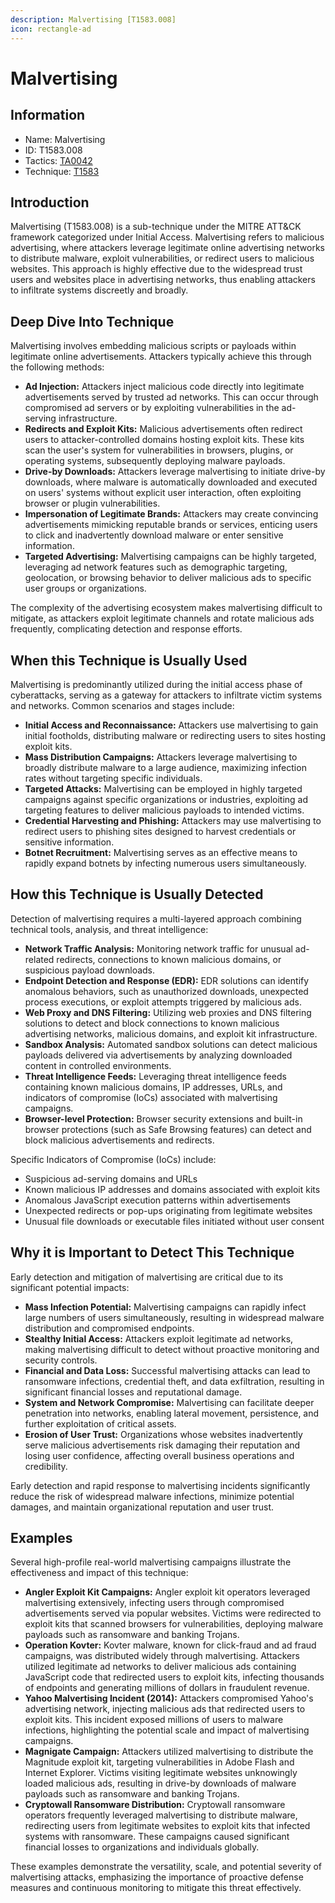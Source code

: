 ```yaml
---
description: Malvertising [T1583.008]
icon: rectangle-ad
---
```


# Malvertising

## Information

- Name: Malvertising
- ID: T1583.008
- Tactics: [TA0042](../TA0042/TA0042.md)
- Technique: [T1583](T1583.md)

## Introduction

Malvertising (T1583.008) is a sub-technique under the MITRE ATT\&CK framework categorized under Initial Access. Malvertising refers to malicious advertising, where attackers leverage legitimate online advertising networks to distribute malware, exploit vulnerabilities, or redirect users to malicious websites. This approach is highly effective due to the widespread trust users and websites place in advertising networks, thus enabling attackers to infiltrate systems discreetly and broadly.

## Deep Dive Into Technique

Malvertising involves embedding malicious scripts or payloads within legitimate online advertisements. Attackers typically achieve this through the following methods:

- **Ad Injection:** Attackers inject malicious code directly into legitimate advertisements served by trusted ad networks. This can occur through compromised ad servers or by exploiting vulnerabilities in the ad-serving infrastructure.
- **Redirects and Exploit Kits:** Malicious advertisements often redirect users to attacker-controlled domains hosting exploit kits. These kits scan the user's system for vulnerabilities in browsers, plugins, or operating systems, subsequently deploying malware payloads.
- **Drive-by Downloads:** Attackers leverage malvertising to initiate drive-by downloads, where malware is automatically downloaded and executed on users' systems without explicit user interaction, often exploiting browser or plugin vulnerabilities.
- **Impersonation of Legitimate Brands:** Attackers may create convincing advertisements mimicking reputable brands or services, enticing users to click and inadvertently download malware or enter sensitive information.
- **Targeted Advertising:** Malvertising campaigns can be highly targeted, leveraging ad network features such as demographic targeting, geolocation, or browsing behavior to deliver malicious ads to specific user groups or organizations.

The complexity of the advertising ecosystem makes malvertising difficult to mitigate, as attackers exploit legitimate channels and rotate malicious ads frequently, complicating detection and response efforts.

## When this Technique is Usually Used

Malvertising is predominantly utilized during the initial access phase of cyberattacks, serving as a gateway for attackers to infiltrate victim systems and networks. Common scenarios and stages include:

- **Initial Access and Reconnaissance:** Attackers use malvertising to gain initial footholds, distributing malware or redirecting users to sites hosting exploit kits.
- **Mass Distribution Campaigns:** Attackers leverage malvertising to broadly distribute malware to a large audience, maximizing infection rates without targeting specific individuals.
- **Targeted Attacks:** Malvertising can be employed in highly targeted campaigns against specific organizations or industries, exploiting ad targeting features to deliver malicious payloads to intended victims.
- **Credential Harvesting and Phishing:** Attackers may use malvertising to redirect users to phishing sites designed to harvest credentials or sensitive information.
- **Botnet Recruitment:** Malvertising serves as an effective means to rapidly expand botnets by infecting numerous users simultaneously.

## How this Technique is Usually Detected

Detection of malvertising requires a multi-layered approach combining technical tools, analysis, and threat intelligence:

- **Network Traffic Analysis:** Monitoring network traffic for unusual ad-related redirects, connections to known malicious domains, or suspicious payload downloads.
- **Endpoint Detection and Response (EDR):** EDR solutions can identify anomalous behaviors, such as unauthorized downloads, unexpected process executions, or exploit attempts triggered by malicious ads.
- **Web Proxy and DNS Filtering:** Utilizing web proxies and DNS filtering solutions to detect and block connections to known malicious advertising networks, malicious domains, and exploit kit infrastructure.
- **Sandbox Analysis:** Automated sandbox solutions can detect malicious payloads delivered via advertisements by analyzing downloaded content in controlled environments.
- **Threat Intelligence Feeds:** Leveraging threat intelligence feeds containing known malicious domains, IP addresses, URLs, and indicators of compromise (IoCs) associated with malvertising campaigns.
- **Browser-level Protection:** Browser security extensions and built-in browser protections (such as Safe Browsing features) can detect and block malicious advertisements and redirects.

Specific Indicators of Compromise (IoCs) include:

- Suspicious ad-serving domains and URLs
- Known malicious IP addresses and domains associated with exploit kits
- Anomalous JavaScript execution patterns within advertisements
- Unexpected redirects or pop-ups originating from legitimate websites
- Unusual file downloads or executable files initiated without user consent

## Why it is Important to Detect This Technique

Early detection and mitigation of malvertising are critical due to its significant potential impacts:

- **Mass Infection Potential:** Malvertising campaigns can rapidly infect large numbers of users simultaneously, resulting in widespread malware distribution and compromised endpoints.
- **Stealthy Initial Access:** Attackers exploit legitimate ad networks, making malvertising difficult to detect without proactive monitoring and security controls.
- **Financial and Data Loss:** Successful malvertising attacks can lead to ransomware infections, credential theft, and data exfiltration, resulting in significant financial losses and reputational damage.
- **System and Network Compromise:** Malvertising can facilitate deeper penetration into networks, enabling lateral movement, persistence, and further exploitation of critical assets.
- **Erosion of User Trust:** Organizations whose websites inadvertently serve malicious advertisements risk damaging their reputation and losing user confidence, affecting overall business operations and credibility.

Early detection and rapid response to malvertising incidents significantly reduce the risk of widespread malware infections, minimize potential damages, and maintain organizational reputation and user trust.

## Examples

Several high-profile real-world malvertising campaigns illustrate the effectiveness and impact of this technique:

- **Angler Exploit Kit Campaigns:** Angler exploit kit operators leveraged malvertising extensively, infecting users through compromised advertisements served via popular websites. Victims were redirected to exploit kits that scanned browsers for vulnerabilities, deploying malware payloads such as ransomware and banking Trojans.
- **Operation Kovter:** Kovter malware, known for click-fraud and ad fraud campaigns, was distributed widely through malvertising. Attackers utilized legitimate ad networks to deliver malicious ads containing JavaScript code that redirected users to exploit kits, infecting thousands of endpoints and generating millions of dollars in fraudulent revenue.
- **Yahoo Malvertising Incident (2014):** Attackers compromised Yahoo's advertising network, injecting malicious ads that redirected users to exploit kits. This incident exposed millions of users to malware infections, highlighting the potential scale and impact of malvertising campaigns.
- **Magnigate Campaign:** Attackers utilized malvertising to distribute the Magnitude exploit kit, targeting vulnerabilities in Adobe Flash and Internet Explorer. Victims visiting legitimate websites unknowingly loaded malicious ads, resulting in drive-by downloads of malware payloads such as ransomware and banking Trojans.
- **Cryptowall Ransomware Distribution:** Cryptowall ransomware operators frequently leveraged malvertising to distribute malware, redirecting users from legitimate websites to exploit kits that infected systems with ransomware. These campaigns caused significant financial losses to organizations and individuals globally.

These examples demonstrate the versatility, scale, and potential severity of malvertising attacks, emphasizing the importance of proactive defense measures and continuous monitoring to mitigate this threat effectively.
